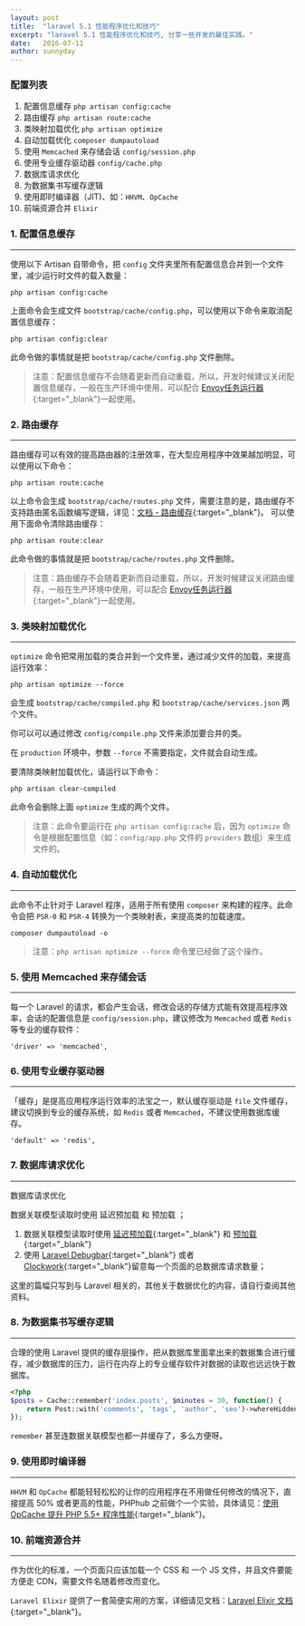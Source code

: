 ```yaml
---
layout: post
title:  "laravel 5.1 性能程序优化和技巧"
excerpt: "laravel 5.1 性能程序优化和技巧, 分享一些开发的最佳实践。"
date:   2016-07-11
author: sunnyday
---
```


### 配置列表

1. 配置信息缓存 ```php artisan config:cache```
2. 路由缓存 ```php artisan route:cache```
3. 类映射加载优化 ```php artisan optimize```
4. 自动加载优化 ```composer dumpautoload```
5. 使用 ```Memcached``` 来存储会话 ```config/session.php```
6. 使用专业缓存驱动器 ```config/cache.php```
7. 数据库请求优化
8. 为数据集书写缓存逻辑
9. 使用即时编译器（JIT)、如：```HHVM```、```OpCache```
10. 前端资源合并 ```Elixir```

### 1. 配置信息缓存
***
使用以下 Artisan 自带命令，把 ```config``` 文件夹里所有配置信息合并到一个文件里，减少运行时文件的载入数量：

```
php artisan config:cache
```
上面命令会生成文件 ```bootstrap/cache/config.php```，可以使用以下命令来取消配置信息缓存：

```
php artisan config:clear
```
此命令做的事情就是把 ```bootstrap/cache/config.php``` 文件删除。

> 注意：配置信息缓存不会随着更新而自动重载，所以，开发时候建议关闭配置信息缓存，一般在生产环境中使用，可以配合 [Envoy任务运行器](http://laravel-china.org/docs/5.1/envoy){:target="_blank"}一起使用。

### 2. 路由缓存
***
路由缓存可以有效的提高路由器的注册效率，在大型应用程序中效果越加明显，可以使用以下命令：

```
php artisan route:cache
```
以上命令会生成 ```bootstrap/cache/routes.php``` 文件，需要注意的是，路由缓存不支持路由匿名函数编写逻辑，详见：[文档 - 路由缓存](http://laravel-china.org/docs/5.1/controllers#route-caching){:target="_blank"}。
可以使用下面命令清除路由缓存：

```
php artisan route:clear
```
此命令做的事情就是把 ```bootstrap/cache/routes.php``` 文件删除。

> 注意：路由缓存不会随着更新而自动重载，所以，开发时候建议关闭路由缓存，一般在生产环境中使用，可以配合 [Envoy任务运行器](http://laravel-china.org/docs/5.1/envoy){:target="_blank"}一起使用。

### 3. 类映射加载优化
***
```optimize``` 命令把常用加载的类合并到一个文件里，通过减少文件的加载，来提高运行效率：

```
php artisan optimize --force
```
会生成 ```bootstrap/cache/compiled.php``` 和 ```bootstrap/cache/services.json``` 两个文件。

你可以可以通过修改 ```config/compile.php``` 文件来添加要合并的类。

在 ```production``` 环境中，参数 ```--force``` 不需要指定，文件就会自动生成。

要清除类映射加载优化，请运行以下命令：

```
php artisan clear-compiled
```
此命令会删除上面 ```optimize``` 生成的两个文件。

> 注意：此命令要运行在 ```php artisan config:cache``` 后，因为 ```optimize``` 命令是根据配置信息（如：```config/app.php``` 文件的 ```providers``` 数组）来生成文件的。

### 4. 自动加载优化
***
此命令不止针对于 Laravel 程序，适用于所有使用 ```composer``` 来构建的程序。此命令会把 ```PSR-0``` 和 ```PSR-4``` 转换为一个类映射表，来提高类的加载速度。

```
composer dumpautoload -o
```

> 注意：```php artisan optimize --force``` 命令里已经做了这个操作。

### 5. 使用 Memcached 来存储会话
***
每一个 Laravel 的请求，都会产生会话，修改会话的存储方式能有效提高程序效率，会话的配置信息是 ```config/session.php```，建议修改为 ```Memcached``` 或者 ```Redis``` 等专业的缓存软件：

```
'driver' => 'memcached',
```

### 6. 使用专业缓存驱动器
***
「缓存」是提高应用程序运行效率的法宝之一，默认缓存驱动是 ```file``` 文件缓存，建议切换到专业的缓存系统，如 ```Redis``` 或者 ```Memcached```，不建议使用数据库缓存。

```
'default' => 'redis',
```

### 7. 数据库请求优化
***
数据库请求优化

数据关联模型读取时使用 延迟预加载 和 预加载 ；

1. 数据关联模型读取时使用 [延迟预加载](http://laravel-china.org/docs/5.1/eloquent-relationships#lazy-eager-loading){:target="_blank"} 和 [预加载](http://laravel-china.org/docs/5.1/eloquent-relationships#eager-loading){:target="_blank"} 
2. 使用 [Laravel Debugbar](https://github.com/barryvdh/laravel-debugbar){:target="_blank"} 或者 [Clockwork](https://phphub.org/topics/23){:target="_blank"}留意每一个页面的总数据库请求数量；

这里的篇幅只写到与 Laravel 相关的，其他关于数据优化的内容，请自行查阅其他资料。

### 8. 为数据集书写缓存逻辑
***
合理的使用 Laravel 提供的缓存层操作，把从数据库里面拿出来的数据集合进行缓存，减少数据库的压力，运行在内存上的专业缓存软件对数据的读取也远远快于数据库。

```php
<?php
$posts = Cache::remember('index.posts', $minutes = 30, function() {
    return Post::with('comments', 'tags', 'author', 'seo')->whereHidden(0)->get();
});
```
```remember``` 甚至连数据关联模型也都一并缓存了，多么方便呀。

### 9. 使用即时编译器
***
```HHVM``` 和 ```OpCache``` 都能轻轻松松的让你的应用程序在不用做任何修改的情况下，直接提高 50% 或者更高的性能，PHPhub 之前做个一个实验，具体请见：[使用 OpCache 提升 PHP 5.5+ 程序性能](https://phphub.org/topics/301){:target="_blank"}。

### 10. 前端资源合并
***
作为优化的标准，一个页面只应该加载一个 CSS 和 一个 JS 文件，并且文件要能方便走 CDN，需要文件名随着修改而变化。

```Laravel Elixir``` 提供了一套简便实用的方案，详细请见文档：[Laravel Elixir 文档](http://laravel-china.org/docs/5.1/elixir){:target="_blank"}。